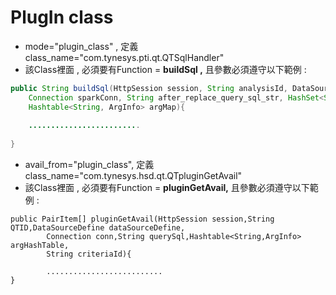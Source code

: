 # PlugIn class

* mode="plugin\_class" , 定義 class\_name="com.tynesys.pti.qt.QTSqlHandler"&#x20;
* 該Class裡面 , 必須要有Function = **buildSql ,** 且參數必須遵守以下範例 :

```java
public String buildSql(HttpSession session, String analysisId, DataSourceDefine dataSourceDefine,
	Connection sparkConn, String after_replace_query_sql_str, HashSet<String> selectedCriteriaIdSet,
	Hashtable<String, ArgInfo> argMap){
	
	.........................
	
}
```

* avail\_from="plugin\_class", 定義class\_name="com.tynesys.hsd.qt.QTpluginGetAvail"
* 該Class裡面 , 必須要有Function = **pluginGetAvail,** 且參數必須遵守以下範例 :

```
public PairItem[] pluginGetAvail(HttpSession session,String QTID,DataSourceDefine dataSourceDefine,
        Connection conn,String querySql,Hashtable<String,ArgInfo> argHashTable,
        String criteriaId){
        
        ..........................
}
```
